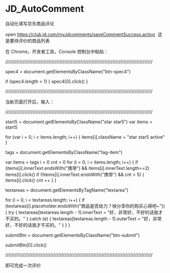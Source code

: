 # JD_AutoComment
自动化填写京东商品评论


open https://club.jd.com/myJdcomments/saveCommentSuccess.action  这是要待评价的商品列表

在 Chrome，开发者工具，Console 控制台中粘贴：

////////////////////////////////////////////////////////////////////////////////////////////

spec4 = document.getElementsByClassName("btn-spec4")

if (spec4.length > 1) { spec4[0].click() }

////////////////////////////////////////////////////////////////////////////////////////////

当新页面打开后，输入：

////////////////////////////////////////////////////////////////////////////////////////////

start5 = document.getElementsByClassName("star star5") var items = start5

for (var i = 0; i < items.length; i++) {    items[i].className = "star star5 active" }

tags = document.getElementsByClassName("tag-item")

var items = tags i = 0 cnt = 0 for (i = 0; i < items.length; i++) { if (items[i].innerText.endsWith("携带") && items[i].innerText.length==2) items[i].click() if (!items[i].innerText.endsWith("携带") && cnt < 5) { items[i].click() cnt ++ } }

textareas = document.getElementsByTagName("textarea")

for (i = 0; i < textareas.length; i++) { if (textareas[i].placeholder.endsWith("商品是否给力？快分享你的购买心得吧~")) { try { textareas[textareas.length - 1].innerText = "好，非常好，不好的话我才不买的。" } catch (e) { textareas[textareas.length - 1].outerText = "好，非常好，不好的话我才不买的。" } } }

submitBtn = document.getElementsByClassName("btn-submit")

submitBtn[0].click()

////////////////////////////////////////////////////////////////////////////////////////////

即可完成一次评价
